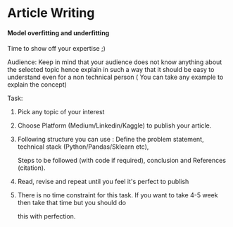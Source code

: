 # Article Writing

#### Model overfitting and underfitting


Time to show off your expertise ;)

Audience: Keep in mind that your audience does not know anything about the selected topic hence explain in such a way that it should be easy to understand even for a non technical person ( You can take any example to explain the concept)

Task:

1. Pick any topic of your interest

2. Choose Platform (Medium/Linkedin/Kaggle) to publish your article.

3. Following structure you can use : Define the problem statement, technical stack (Python/Pandas/Sklearn etc),    

    Steps to be followed (with code if required), conclusion and References (citation).

4. Read, revise and repeat until you feel it's perfect to publish

5. There is no time constraint for this task. If you want to take 4-5 week then take that time but you should do  

     this with perfection.
